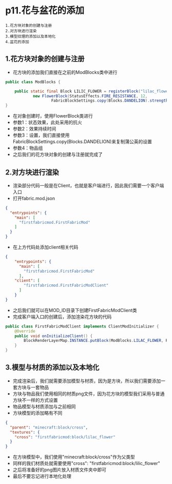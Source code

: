 # p11.花与盆花的添加

    1.花方块对象的创建与注册
    2.对方块进行渲染
    3.模型纹理的添加以及本地化
    4.盆花的添加

## 1.花方块对象的创建与注册
- 花方块的添加我们直接在之前的ModBlocks类中进行
```java
public class ModBlocks {

    public static final Block LILIC_FLOWER = registerBlock("lilac_flower",
            new FlowerBlock(StatusEffects.FIRE_RESISTANCE, 12,
                    FabricBlockSettings.copy(Blocks.DANDELION).strength(4.0F).nonOpaque()), ModItemGroup.LOSTsMOD);
}
```
- 在对象创建时，使用FlowerBlock类进行
- 参数1：状态效果，此处采用的抗火
- 参数2：效果持续时间
- 参数3：设置，我们直接使用FabricBlockSettings.copy(Blocks.DANDELION)来复制蒲公英的设置
- 参数4：物品组
- 之后我们的花方块对象的创建与注册就完成了


## 2.对方块进行渲染
- 渲染部分代码一般是在Client，也就是客户端进行，因此我们需要一个客户端入口
- 打开fabric.mod.json
```json
{
  "entrypoints": {
    "main": [
      "firstfabricmod.FirstFabricMod"
    ]
  }
}
```
- 在上方代码处添加client相关代码
```json
{
    "entrypoints": {
      "main": [
        "firstfabricmod.FirstFabricMod"
      ],
    "client": [
        "firstfabricmod.FirstFabricModClient"
      ]
    }
}
```
- 之后我们就可以在MOD_ID目录下创建FirstFabricModClient类
- 完成客户端入口的创建后，添加渲染花方块的代码
```java
public class FirstFabricModClient implements ClientModInitializer {
    @Override
    public void onInitializeClient() {
        BlockRenderLayerMap.INSTANCE.putBlock(ModBlocks.LILAC_FLOWER, RenderLayer.getCutout());
    }
}
```


## 3.模型与材质的添加以及本地化
- 完成渲染后，我们就需要添加模型与材质，因为是方块，所以我们需要添加一套方块与一套物品
- 方块与物品我们使用相同的材质png文件，因为花方块的模型我们采用与普通方块不一样的方式设置
- 物品模型与材质添加与之前相同
- 方块模型的添加略有不同
```json
{
  "parent": "minecraft:block/cross",
  "textures": {
    "cross": "firstfabricmod:block/lilac_flower"
  }
}
```
- 在方块模型中，我们使用"minecraft:block/cross"作为父类型
- 同样的我们材质处就需要使用"cross": "firstfabricmod:block/lilic_flower"
- 之后将准备好的png图片放入材质文件夹中即可
- 最后不要忘记进行本地化处理
